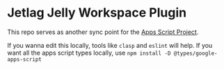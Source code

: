 # Jetlag Jelly Workspace Plugin

This repo serves as another sync point for the [Apps Script Project](https://script.google.com/home/projects/19zo_J6VTDfAmsuJfKSEU5fyLGz0F7iL-w6X_ZjgmDsEkA9pXFfazONhG/edit).

If you wanna edit this locally, tools like `clasp` and `eslint` will help.
If you want all the apps script types locally, use `npm install -D @types/google-apps-script`
